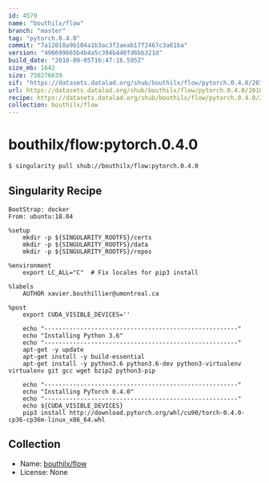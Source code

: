 ```yaml
---
id: 4579
name: "bouthilx/flow"
branch: "master"
tag: "pytorch.0.4.0"
commit: "7a12010a9b104a1b3ac3f2aeab17f2467c3a61ba"
version: "496699665b4b4a5c394b448fd6bb321d"
build_date: "2018-09-05T16:47:16.595Z"
size_mb: 1642
size: 750276639
sif: "https://datasets.datalad.org/shub/bouthilx/flow/pytorch.0.4.0/2018-09-05-7a12010a-49669966/496699665b4b4a5c394b448fd6bb321d.simg"
url: https://datasets.datalad.org/shub/bouthilx/flow/pytorch.0.4.0/2018-09-05-7a12010a-49669966/
recipe: https://datasets.datalad.org/shub/bouthilx/flow/pytorch.0.4.0/2018-09-05-7a12010a-49669966/Singularity
collection: bouthilx/flow
---
```


# bouthilx/flow:pytorch.0.4.0

```bash
$ singularity pull shub://bouthilx/flow:pytorch.0.4.0
```

## Singularity Recipe

```singularity
BootStrap: docker
From: ubuntu:18.04

%setup
    mkdir -p ${SINGULARITY_ROOTFS}/certs
    mkdir -p ${SINGULARITY_ROOTFS}/data
    mkdir -p ${SINGULARITY_ROOTFS}/repos

%environment
	export LC_ALL="C"  # Fix locales for pip3 install

%labels
    AUTHOR xavier.bouthillier@umontreal.ca

%post
    export CUDA_VISIBLE_DEVICES=''

    echo "------------------------------------------------------"
    echo "Installing Python 3.6"
    echo "------------------------------------------------------"
    apt-get -y update
    apt-get install -y build-essential
    apt-get install -y python3.6 python3.6-dev python3-virtualenv virtualenv git gcc wget bzip2 python3-pip

    echo "------------------------------------------------------"
    echo "Installing PyTorch 0.4.0"
    echo "------------------------------------------------------"
    echo ${CUDA_VISIBLE_DEVICES}
    pip3 install http://download.pytorch.org/whl/cu90/torch-0.4.0-cp36-cp36m-linux_x86_64.whl
```

## Collection

 - Name: [bouthilx/flow](https://github.com/bouthilx/flow)
 - License: None


